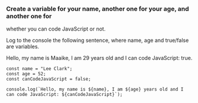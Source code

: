 ### Create a variable for your name, another one for your age, and another one for
whether you can code JavaScript or not.

Log to the console the following sentence, where name, age and true/false are
variables.

Hello, my name is Maaike, I am 29 years old and I can code JavaScript:
true.

```
const name = "Lee Clark";
const age = 52;
const canCodeJavaScript = false;

console.log(`Hello, my name is ${name}, I am ${age} years old and I can code JavaScript: ${canCodeJavaScript}`);
```